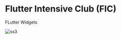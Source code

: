 # Flutter Intensive Club (FIC)

FLutter Widgets


![ss3](https://github.com/myusufardabili/fic4_flutter_widgets_challenges/assets/93905179/0225a754-98de-488d-ae4e-b83b096fc650)

